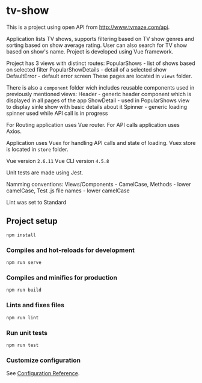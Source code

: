# tv-show

This is a project using open API from http://www.tvmaze.com/api.

Application lists TV shows, supports filtering based on TV show genres and sorting based on show average rating.
User can also search for TV show based on show's name. Project is developed using Vue framework.

Project has 3 views with distinct routes:
PopularShows - list of shows based on selected filter
PopularShowDetails - detail of a selected show
DefaultError - default error screen
These pages are located in `views` folder.

There is also a `component` folder wich includes reusable components used in previously mentioned views:
Header - generic header component which is displayed in all pages of the app
ShowDetail - used in PopularShows view to display sinle show with basic details about it
Spinner - generic loading spinner used while API call is in progress

For Routing application uses Vue router.
For API calls application uses Axios.

Application uses Vuex for handling API calls and state of loading. Vuex store is located in `store` folder.

Vue version `2.6.11`
Vue CLI version `4.5.8`

Unit tests are made using Jest.

Namming conventions:
Views/Components - CamelCase,
Methods - lower camelCase,
Test .js file names - lower camelCase

Lint was set to Standard

## Project setup

```
npm install
```

### Compiles and hot-reloads for development

```
npm run serve
```

### Compiles and minifies for production

```
npm run build
```

### Lints and fixes files

```
npm run lint
```

### Run unit tests

```
npm run test
```

### Customize configuration

See [Configuration Reference](https://cli.vuejs.org/config/).

